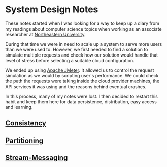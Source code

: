 # System Design Notes

These notes started when I was looking for a way to keep up a diary from my readings about computer science topics when working as an associate researcher at [Northeastern University](https://www.northeastern.edu/).

During that time we were in need to scale up a system to serve more users than we were used to. However, we first needed to find a solution to simulate multiple requests and check how our solution would handle that level of stress before selecting a suitable cloud configuration. 

We ended up using [Apache JMeter](https://jmeter.apache.org/). It allowed us to control the request simulation as we would by scripting user's performance. We could check the path the requests were taking inside the cloud provider machines, the API services it was using and the reasons behind eventual crashes. 

In this process, many of my notes were lost. I then decided to restart this habit and keep them here for data persistence, distribution, easy access and learning.


## [Consistency](Consistency/consistency.md)

## [Partitioning](Partitioning/partitioning.md)

## [Stream-Messaging](Stream-Messaging/stream_messaging.md)


